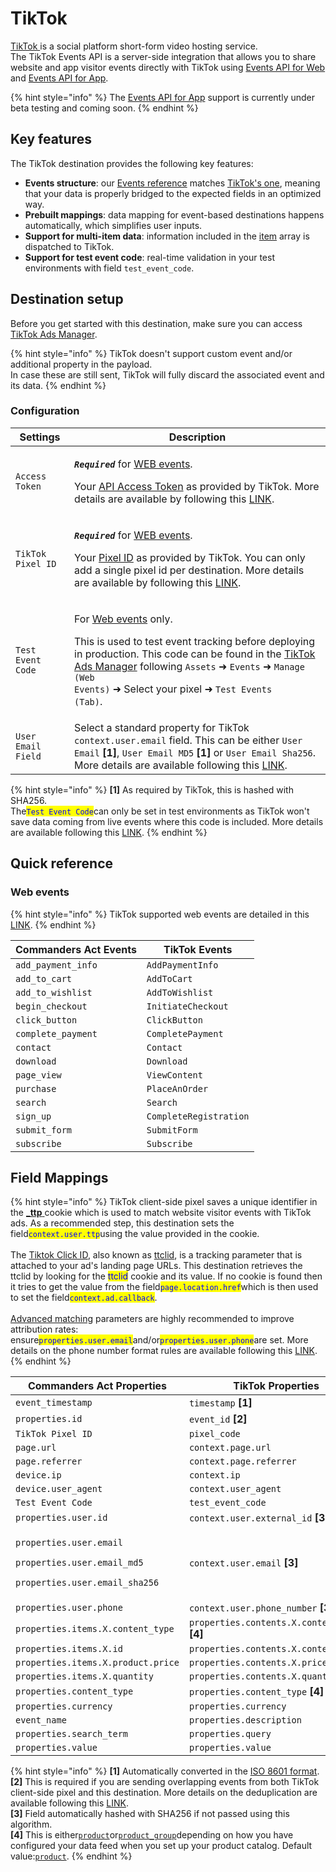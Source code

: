 # TikTok

[TikTok ](https://www.tiktok.com)is a social platform short-form video hosting service.\
The TikTok Events API is a server-side integration that allows you to share website and app visitor events directly with TikTok using [Events API for Web](https://ads.tiktok.com/marketing\_api/docs?rid=959icq5stjr\&id=1701890979375106) and [Events API for App](https://ads.tiktok.com/marketing\_api/docs?rid=959icq5stjr\&id=1701890978528258).

{% hint style="info" %}
The [Events API for App](https://ads.tiktok.com/marketing\_api/docs?rid=959icq5stjr\&id=1701890978528258) support is currently under beta testing and coming soon.
{% endhint %}

## Key features

The TikTok destination provides the following key features:

* **Events structure**: our [Events reference](https://community.commandersact.com/platform-x/developers/tracking/events-reference) matches [TikTok's one](https://ads.tiktok.com/marketing\_api/docs?rid=959icq5stjr\&id=1701890977725441), meaning that your data is properly bridged to the expected fields in an optimized way.
* **Prebuilt mappings**: data mapping for event-based destinations happens automatically, which simplifies user inputs.
* **Support for multi-item data**: information included in the [item](https://community.commandersact.com/platform-x/developers/tracking/events-reference#item) array is dispatched to TikTok.
* **Support for test event code**: real-time validation in your test environments with field `test_event_code`.

## Destination setup

Before you get started with this destination, make sure you can access [TikTok Ads Manager](https://ads.tiktok.com).

{% hint style="info" %}
TikTok doesn't support custom event and/or additional property in the payload.\
In case these are still sent, TikTok will fully discard the associated event and its data.
{% endhint %}

### Configuration

| Settings           | Description                                                                                                                                                                                                                                                                                                                                                                                                                                                                                                                                                                                                                                                                                                                                                              |
| ------------------ | ------------------------------------------------------------------------------------------------------------------------------------------------------------------------------------------------------------------------------------------------------------------------------------------------------------------------------------------------------------------------------------------------------------------------------------------------------------------------------------------------------------------------------------------------------------------------------------------------------------------------------------------------------------------------------------------------------------------------------------------------------------------------ |
| `Access Token`     | <p><em><strong><code>Required</code> </strong></em> for <a href="https://ads.tiktok.com/marketing_api/docs?id=1727541103358977">WEB events</a>.</p><p>Your <a href="https://ads.tiktok.com/gateway/docs/index?identify_key=2b9b4278e47b275f36e7c39a4af4ba067d088e031d5f5fe45d381559ac89ba48&#x26;language=ENGLISH&#x26;doc_id=1727537566862337#item-link-How%20to%20generate%20an%20access%20token">API Access Token</a> as provided by TikTok. More details are available by following this <a href="https://ads.tiktok.com/gateway/docs/index?identify_key=2b9b4278e47b275f36e7c39a4af4ba067d088e031d5f5fe45d381559ac89ba48&#x26;language=ENGLISH&#x26;doc_id=1727537566862337#item-link-How%20to%20generate%20an%20access%20token">LINK</a>.</p>                      |
| `TikTok Pixel ID`  | <p><em><strong><code>Required</code></strong></em> for <a href="https://ads.tiktok.com/marketing_api/docs?id=1727541103358977">WEB events</a>.</p><p>Your <a href="https://ads.tiktok.com/gateway/docs/index?identify_key=2b9b4278e47b275f36e7c39a4af4ba067d088e031d5f5fe45d381559ac89ba48&#x26;language=ENGLISH&#x26;doc_id=1727537566862337#item-link-Where%20to%20Find%20pixel_code">Pixel ID</a> as provided by TikTok. You can only add a single pixel id per destination. More details are available by following this <a href="https://ads.tiktok.com/gateway/docs/index?identify_key=2b9b4278e47b275f36e7c39a4af4ba067d088e031d5f5fe45d381559ac89ba48&#x26;language=ENGLISH&#x26;doc_id=1727537566862337#item-link-Where%20to%20Find%20pixel_code">LINK</a>.</p> |
| `Test Event Code`  | <p>For <a href="https://ads.tiktok.com/marketing_api/docs?id=1727541103358977">Web events</a> only.</p><p>This is used to test event tracking before deploying in production. This code can be found in the <a href="https://ads.tiktok.com/">TikTok Ads Manager</a> following <code>Assets</code> ➜ <code>Events</code> ➜ <code>Manage (Web Events)</code> ➜ Select your pixel ➜ <code>Test Events (Tab)</code>.</p>                                                                                                                                                                                                                                                                                                                                                    |
| `User Email Field` | Select a standard property for TikTok `context.user.email` field. This can be either `User Email` **\[1]**, `User Email MD5` **\[1]** or `User Email Sha256`. More details are available following this [LINK](https://ads.tiktok.com/gateway/docs/index?identify\_key=2b9b4278e47b275f36e7c39a4af4ba067d088e031d5f5fe45d381559ac89ba48\&language=ENGLISH\&doc\_id=1727541103358977#item-link-Context%20object%20parameters).                                                                                                                                                                                                                                                                                                                                            |

{% hint style="info" %}
**\[1]** As required by TikTok, this is hashed with SHA256.\
The<mark style="color:blue;">`Test Event Code`</mark>can only be set in test environments as TikTok won't save data coming from live events where this code is included. More details are available following this [LINK](https://ads.tiktok.com/marketing\_api/docs?id=1724255493685249).
{% endhint %}

## Quick reference

### Web events

{% hint style="info" %}
TikTok supported web events are detailed in this [LINK](https://ads.tiktok.com/marketing\_api/docs?id=1727541103358977).
{% endhint %}

| Commanders Act Events | TikTok Events          |
| --------------------- | ---------------------- |
| `add_payment_info`    | `AddPaymentInfo`       |
| `add_to_cart`         | `AddToCart`            |
| `add_to_wishlist`     | `AddToWishlist`        |
| `begin_checkout`      | `InitiateCheckout`     |
| `click_button`        | `ClickButton`          |
| `complete_payment`    | `CompletePayment`      |
| `contact`             | `Contact`              |
| `download`            | `Download`             |
| `page_view`           | `ViewContent`          |
| `purchase`            | `PlaceAnOrder`         |
| `search`              | `Search`               |
| `sign_up`             | `CompleteRegistration` |
| `submit_form`         | `SubmitForm`           |
| `subscribe`           | `Subscribe`            |

## Field Mappings

{% hint style="info" %}
TikTok client-side pixel saves a unique identifier in the [**\_ttp** ](https://ads.tiktok.com/gateway/docs/index?identify\_key=2b9b4278e47b275f36e7c39a4af4ba067d088e031d5f5fe45d381559ac89ba48\&language=ENGLISH\&doc\_id=1727541103358977#item-link-Context%20object%20parameters)cookie which is used to match website visitor events with TikTok ads. As a recommended step, this destination sets the field<mark style="color:blue;">`context.user.ttp`</mark>using the value provided in the cookie.\
\
The [Tiktok Click ID](https://ads.tiktok.com/marketing\_api/docs?rid=4eezrhr6lg4\&id=1701890980108353), also known as [ttclid](https://ads.tiktok.com/marketing\_api/docs?rid=4eezrhr6lg4\&id=1701890980108353), is a tracking parameter that is attached to your ad's landing page URLs. This destination retrieves the ttclid by looking for the <mark style="color:blue;">ttclid</mark> cookie and its value. If no cookie is found then it tries to get the value from the field<mark style="color:blue;">`page.location.href`</mark>which is then used to set the field<mark style="color:blue;">`context.ad.callback`</mark>.\
\
[Advanced matching](https://ads.tiktok.com/marketing\_api/docs?id=1701890972946433) parameters are highly recommended to improve attribution rates: ensure<mark style="color:blue;">`properties.user.email`</mark>and/or<mark style="color:blue;">`properties.user.phone`</mark>are set. More details on the phone number format rules are available following this [LINK](https://ads.tiktok.com/gateway/docs/index?identify\_key=2b9b4278e47b275f36e7c39a4af4ba067d088e031d5f5fe45d381559ac89ba48\&language=ENGLISH\&doc\_id=1727541103358977#item-link-Context%20object%20parameters).
{% endhint %}

| Commanders Act Properties                                                                                                              | TikTok Properties                             |
| -------------------------------------------------------------------------------------------------------------------------------------- | --------------------------------------------- |
| `event_timestamp`                                                                                                                      | `timestamp` **\[1]**                          |
| `properties.id`                                                                                                                        | `event_id` **\[2]**                           |
| `TikTok Pixel ID`                                                                                                                      | `pixel_code`                                  |
| `page.url`                                                                                                                             | `context.page.url`                            |
| `page.referrer`                                                                                                                        | `context.page.referrer`                       |
| `device.ip`                                                                                                                            | `context.ip`                                  |
| `device.user_agent`                                                                                                                    | `context.user_agent`                          |
| `Test Event Code`                                                                                                                      | `test_event_code`                             |
| `properties.user.id`                                                                                                                   | `context.user.external_id` **\[3]**           |
| <p><code>properties.user.email</code></p><p><code>properties.user.email_md5</code></p><p><code>properties.user.email_sha256</code></p> | `context.user.email` **\[3]**                 |
| `properties.user.phone`                                                                                                                | `context.user.phone_number` **\[3]**          |
| `properties.items.X.content_type`                                                                                                      | `properties.contents.X.content_type` **\[4]** |
| `properties.items.X.id`                                                                                                                | `properties.contents.X.content_id`            |
| `properties.items.X.product.price`                                                                                                     | `properties.contents.X.price`                 |
| `properties.items.X.quantity`                                                                                                          | `properties.contents.X.quantity`              |
| `properties.content_type`                                                                                                              | `properties.content_type` **\[4]**            |
| `properties.currency`                                                                                                                  | `properties.currency`                         |
| `event_name`                                                                                                                           | `properties.description`                      |
| `properties.search_term`                                                                                                               | `properties.query`                            |
| `properties.value`                                                                                                                     | `properties.value`                            |

{% hint style="info" %}
**\[1]** Automatically converted in the [ISO 8601 format](https://en.wikipedia.org/wiki/ISO\_8601).\
**\[2]** This is required if you are sending overlapping events from both TikTok client-side pixel and this destination. More details on the deduplication are available following this [LINK](https://ads.tiktok.com/marketing\_api/docs?rid=p41a33fdhon\&id=1723170195197953).\
**\[3]** Field automatically hashed with SHA256 if not passed using this algorithm.\
**\[4]** This is either[`product`](https://ads.tiktok.com/gateway/docs/index?identify\_key=2b9b4278e47b275f36e7c39a4af4ba067d088e031d5f5fe45d381559ac89ba48\&language=ENGLISH\&doc\_id=1727541103358977#item-link-Properties%20object%20parameters)or[`product_group`](https://ads.tiktok.com/gateway/docs/index?identify\_key=2b9b4278e47b275f36e7c39a4af4ba067d088e031d5f5fe45d381559ac89ba48\&language=ENGLISH\&doc\_id=1727541103358977#item-link-Properties%20object%20parameters)depending on how you have configured your data feed when you set up your product catalog. Default value:[`product`](https://ads.tiktok.com/gateway/docs/index?identify\_key=2b9b4278e47b275f36e7c39a4af4ba067d088e031d5f5fe45d381559ac89ba48\&language=ENGLISH\&doc\_id=1727541103358977#item-link-Properties%20object%20parameters).
{% endhint %}
